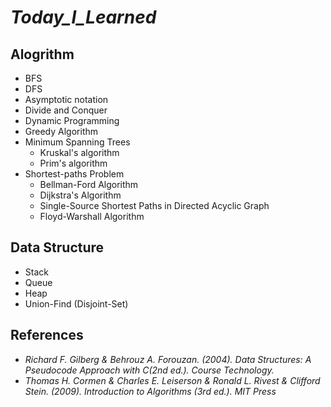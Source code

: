 # ***Today_I_Learned***
## Alogrithm
* BFS
* DFS
* Asymptotic notation
* Divide and Conquer
* Dynamic Programming
* Greedy Algorithm
* Minimum Spanning Trees
    * Kruskal's algorithm
    * Prim's algorithm
* Shortest-paths Problem
    * Bellman-Ford Algorithm
    * Dijkstra's Algorithm
    * Single-Source Shortest Paths in Directed Acyclic Graph
    * Floyd-Warshall Algorithm
## Data Structure
* Stack
* Queue
* Heap
* Union-Find (Disjoint-Set)
## References
* *Richard F. Gilberg & Behrouz A. Forouzan. (2004). Data Structures: A Pseudocode Approach with C(2nd ed.). Course Technology.*
* *Thomas H. Cormen & Charles E. Leiserson & Ronald L. Rivest & Clifford Stein. (2009). Introduction to Algorithms (3rd ed.). MIT Press*

